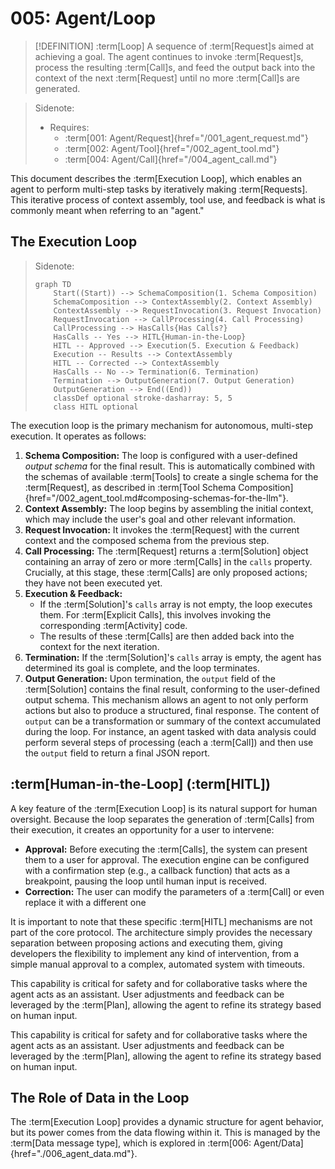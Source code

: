 # 005: Agent/Loop

> [!DEFINITION] :term[Loop]
> A sequence of :term[Request]s aimed at achieving a goal. The agent continues to invoke :term[Request]s, process the resulting :term[Call]s, and feed the output back into the context of the next :term[Request] until no more :term[Call]s are generated.

> Sidenote:
>
> - Requires:
>   - :term[001: Agent/Request]{href="/001_agent_request.md"}
>   - :term[002: Agent/Tool]{href="/002_agent_tool.md"}
>   - :term[004: Agent/Call]{href="/004_agent_call.md"}

This document describes the :term[Execution Loop], which enables an agent to perform multi-step tasks by iteratively making :term[Requests]. This iterative process of context assembly, tool use, and feedback is what is commonly meant when referring to an "agent."

## The Execution Loop

> Sidenote:
>
> ```mermaid
> graph TD
>     Start((Start)) --> SchemaComposition(1. Schema Composition)
>     SchemaComposition --> ContextAssembly(2. Context Assembly)
>     ContextAssembly --> RequestInvocation(3. Request Invocation)
>     RequestInvocation --> CallProcessing(4. Call Processing)
>     CallProcessing --> HasCalls{Has Calls?}
>     HasCalls -- Yes --> HITL{Human-in-the-Loop}
>     HITL -- Approved --> Execution(5. Execution & Feedback)
>     Execution -- Results --> ContextAssembly
>     HITL -- Corrected --> ContextAssembly
>     HasCalls -- No --> Termination(6. Termination)
>     Termination --> OutputGeneration(7. Output Generation)
>     OutputGeneration --> End((End))
>     classDef optional stroke-dasharray: 5, 5
>     class HITL optional
> ```

The execution loop is the primary mechanism for autonomous, multi-step execution. It operates as follows:

1.  **Schema Composition:** The loop is configured with a user-defined _output schema_ for the final result. This is automatically combined with the schemas of available :term[Tools] to create a single schema for the :term[Request], as described in :term[Tool Schema Composition]{href="/002_agent_tool.md#composing-schemas-for-the-llm"}.
2.  **Context Assembly:** The loop begins by assembling the initial context, which may include the user's goal and other relevant information.
3.  **Request Invocation:** It invokes the :term[Request] with the current context and the composed schema from the previous step.
4.  **Call Processing:** The :term[Request] returns a :term[Solution] object containing an array of zero or more :term[Calls] in the `calls` property. Crucially, at this stage, these :term[Calls] are only proposed actions; they have not been executed yet.
5.  **Execution & Feedback:**
    - If the :term[Solution]'s `calls` array is not empty, the loop executes them. For :term[Explicit Calls], this involves invoking the corresponding :term[Activity] code.
    - The results of these :term[Calls] are then added back into the context for the next iteration.
6.  **Termination:** If the :term[Solution]'s `calls` array is empty, the agent has determined its goal is complete, and the loop terminates.
7.  **Output Generation:** Upon termination, the `output` field of the :term[Solution] contains the final result, conforming to the user-defined output schema. This mechanism allows an agent to not only perform actions but also to produce a structured, final response. The content of `output` can be a transformation or summary of the context accumulated during the loop. For instance, an agent tasked with data analysis could perform several steps of processing (each a :term[Call]) and then use the `output` field to return a final JSON report.

## :term[Human-in-the-Loop] (:term[HITL])

A key feature of the :term[Execution Loop] is its natural support for human oversight. Because the loop separates the generation of :term[Calls] from their execution, it creates an opportunity for a user to intervene:

- **Approval:** Before executing the :term[Calls], the system can present them to a user for approval. The execution engine can be configured with a confirmation step (e.g., a callback function) that acts as a breakpoint, pausing the loop until human input is received.
- **Correction:** The user can modify the parameters of a :term[Call] or even replace it with a different one

It is important to note that these specific :term[HITL] mechanisms are not part of the core protocol. The architecture simply provides the necessary separation between proposing actions and executing them, giving developers the flexibility to implement any kind of intervention, from a simple manual approval to a complex, automated system with timeouts.

This capability is critical for safety and for collaborative tasks where the agent acts as an assistant. User adjustments and feedback can be leveraged by the :term[Plan], allowing the agent to refine its strategy based on human input.

This capability is critical for safety and for collaborative tasks where the agent acts as an assistant. User adjustments and feedback can be leveraged by the :term[Plan], allowing the agent to refine its strategy based on human input.

## The Role of Data in the Loop

The :term[Execution Loop] provides a dynamic structure for agent behavior, but its power comes from the data flowing within it. This is managed by the :term[Data message type], which is explored in :term[006: Agent/Data]{href="./006_agent_data.md"}.
